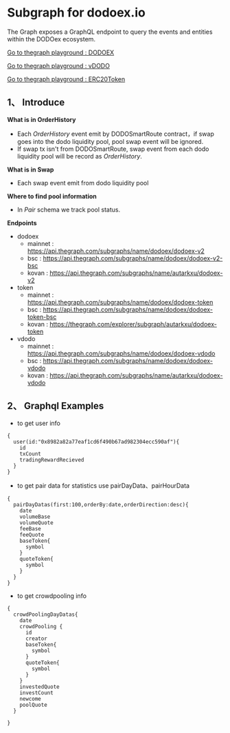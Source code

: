 # Subgraph for dodoex.io

The Graph exposes a GraphQL endpoint to query the events and entities within the DODOex ecosystem.

[Go to thegraph playground : DODOEX](https://thegraph.com/explorer/subgraph/dodoex/dodoex-v2)

[Go to thegraph playground : vDODO](https://thegraph.com/explorer/subgraph/dodoex/dodoex-vdodo?selected=playground)

[Go to thegraph playground : ERC20Token](https://thegraph.com/explorer/subgraph/dodoex/dodoex-token)

## 1、 Introduce

**What is in OrderHistory**
 - Each *OrderHistory* event emit by DODOSmartRoute contract，if swap goes into the dodo liquidity pool, pool swap event will be ignored. 
 - If swap tx isn't from DODOSmartRoute, swap event from each dodo liquidity pool will be record as *OrderHistory*.

**What is in Swap** 
 - Each swap event emit from dodo liquidity pool
 
**Where to find pool information**
 - In *Pair* schema we track pool status.

**Endpoints**
 - dodoex 
    - mainnet : https://api.thegraph.com/subgraphs/name/dodoex/dodoex-v2
    - bsc : https://api.thegraph.com/subgraphs/name/dodoex/dodoex-v2-bsc
    - kovan : https://api.thegraph.com/subgraphs/name/autarkxu/dodoex-v2
- token
    - mainnet : https://api.thegraph.com/subgraphs/name/dodoex/dodoex-token
    - bsc : https://api.thegraph.com/subgraphs/name/dodoex/dodoex-token-bsc
    - kovan : https://thegraph.com/explorer/subgraph/autarkxu/dodoex-token
- vdodo
    - mainnet : https://api.thegraph.com/subgraphs/name/dodoex/dodoex-vdodo
    - bsc : https://api.thegraph.com/subgraphs/name/dodoex/dodoex-vdodo
    - kovan : https://api.thegraph.com/subgraphs/name/autarkxu/dodoex-vdodo
  
## 2、 Graphql Examples
 - to get user info
```
{
  user(id:"0x8982a82a77eaf1cd6f490b67ad982304ecc590af"){
    id
    txCount
    tradingRewardRecieved
  }
}

```
 - to get pair data for statistics use pairDayData、pairHourData
```
{
  pairDayDatas(first:100,orderBy:date,orderDirection:desc){
    date
    volumeBase
    volumeQuote
    feeBase
    feeQuote
    baseToken{
      symbol
    }
    quoteToken{
      symbol
    }
  }
}
```
 - to get crowdpooling info
```
{
  crowdPoolingDayDatas{
    date
    crowdPooling {
      id
      creator
      baseToken{
        symbol
      }
      quoteToken{
        symbol
      }
    }
    investedQuote
    investCount
    newcome
    poolQuote
  }
  
}
```
